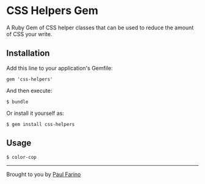 # CSS Helpers Gem
A Ruby Gem of CSS helper classes that can be used to reduce the amount of CSS your write.

## Installation

Add this line to your application's Gemfile:

    gem 'css-helpers'

And then execute:

    $ bundle

Or install it yourself as:

    $ gem install css-helpers

## Usage

    $ color-cop
    
-------------
Brought to you by [Paul Farino](https://github.com/paulfarino)